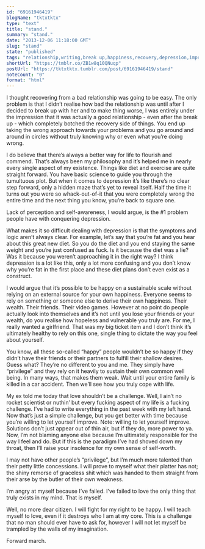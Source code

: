 ```yaml
---
id: "69161946419"
blogName: "tktxtktx"
type: "text"
title: "stand."
summary: "stand."
date: "2013-12-06 11:18:00 GMT"
slug: "stand"
state: "published"
tags: "relationship,writing,break up,happiness,recovery,depression,improve,challenge,change"
shortUrl: "https://tmblr.co/ZB1w8q10QNuqp"
postUrl: "https://tktxtktx.tumblr.com/post/69161946419/stand"
noteCount: "0"
format: "html"
---
```


I thought recovering from a bad relationship was going to be easy. The only problem is that I didn’t realise how bad the relationship was until after I decided to break up with her and to make thing worse, I was entirely under the impression that it was actually a good relationship - even after the break up - which completely botched the recovery side of things. You end up taking the wrong approach towards your problems and you go around and around in circles without truly knowing why or even what you’re doing wrong.

I do believe that there’s always a better way for life to flourish and commend. That’s always been my philosophy and it’s helped me in nearly every single aspect of my existence. Things like diet and exercise are quite straight forward. You have basic science to guide you through the tumultuous plot. But when it comes to depression it’s like there’s no clear step forward, only a hidden maze that’s yet to reveal itself. Half the time it turns out you were so whack-out-of-it that you were completely wrong the entire time and the next thing you know, you’re back to square one.

Lack of perception and self-awareness, I would argue, is the #1 problem people have with conquering depression.

What makes it so difficult dealing with depression is that the symptoms and logic aren’t always clear. For example, let’s say that you’re fat and you hear about this great new diet. So you do the diet and you end staying the same weight and you’re just confused as fuck. Is it because the diet was a lie? Was it because you weren’t approaching it in the right way? I think depression is a lot like this, only a lot more confusing and you don’t know why you’re fat in the first place and these diet plans don’t even exist as a construct.

I would argue that it’s possible to be happy on a sustainable scale without relying on an external source for your own happiness. Everyone seems to rely on something or someone else to derive their own happiness. Their wealth. Their friends. Their video games. However at no point do people actually look into themselves and it’s not until you lose your friends or your wealth, do you realise how hopeless and vulnerable you truly are. For me, I really wanted a girlfriend. That was my big ticket item and I don’t think it’s ultimately healthy to rely on this one, single thing to dictate the way you feel about yourself.

You know, all these so-called “happy” people wouldn’t be so happy if they didn’t have their friends or their partners to fulfill their shallow desires. Guess what? They’re no different to you and me. They simply have “privilege” and they rely on it heavily to sustain their own common well being. In many ways, that makes them weak. Wait until your entire family is killed in a car accident. Then we’ll see how you truly cope with life.

My ex told me today that love shouldn’t be a challenge. Well, I ain’t no rocket scientist or nuthin’ but every fucking aspect of my life is a fucking challenge. I’ve had to write everything in the past week with my left hand. Now that’s just a simple challenge, but you get better with time because you’re willing to let yourself improve. Note: willing to let yourself improve. Solutions don’t just appear out of thin air, but if they do, more power to ya. Now, I’m not blaming anyone else because I’m ultimately responsible for the way I feel and do. But if this is the paradigm I’ve had shoved down my throat, then I’ll raise your insolence for my own sense of self-worth.

I may not have other people’s “privilege”, but I’m much more talented than their petty little concessions. I will prove to myself what their platter has not; the shiny remorse of graceless shit which was handed to them straight from their arse by the butler of their own weakness.

I’m angry at myself because I’ve failed. I’ve failed to love the only thing that truly exists in my mind. That is myself.

Well, no more dear citizen. I will fight for my right to be happy. I will teach myself to love, even if it destroys who I am at my core. This is a challenge that no man should ever have to ask for, however I will not let myself be trampled by the walls of my imagination.

Forward march.